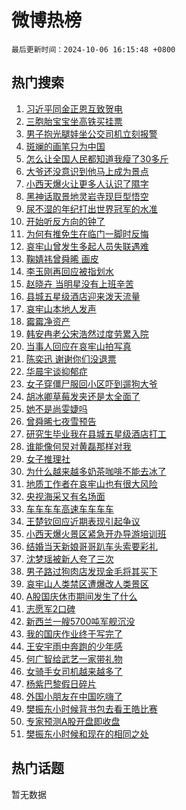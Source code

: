# 微博热榜

`最后更新时间：2024-10-06 16:15:48 +0800`

## 热门搜索

1. [习近平同金正恩互致贺电](https://m.weibo.cn/search?containerid=100103type%3D1%26t%3D10%26q%3D%23%E4%B9%A0%E8%BF%91%E5%B9%B3%E5%90%8C%E9%87%91%E6%AD%A3%E6%81%A9%E4%BA%92%E8%87%B4%E8%B4%BA%E7%94%B5%23&stream_entry_id=51&isnewpage=1&extparam=seat%3D1%26q%3D%2523%25E4%25B9%25A0%25E8%25BF%2591%25E5%25B9%25B3%25E5%2590%258C%25E9%2587%2591%25E6%25AD%25A3%25E6%2581%25A9%25E4%25BA%2592%25E8%2587%25B4%25E8%25B4%25BA%25E7%2594%25B5%2523%26dgr%3D0%26cate%3D10103%26filter_type%3Drealtimehot%26stream_entry_id%3D51%26c_type%3D51%26pos%3D0%26display_time%3D1728202546%26pre_seqid%3D17282025468080117544023)
1. [三胞胎宝宝坐高铁买挂票](https://m.weibo.cn/search?containerid=100103type%3D1%26t%3D10%26q%3D%23%E4%B8%89%E8%83%9E%E8%83%8E%E5%AE%9D%E5%AE%9D%E5%9D%90%E9%AB%98%E9%93%81%E4%B9%B0%E6%8C%82%E7%A5%A8%23&stream_entry_id=31&isnewpage=1&extparam=seat%3D1%26realpos%3D1%26flag%3D2%26pos%3D0%26stream_entry_id%3D31%26lcate%3D5001%26q%3D%2523%25E4%25B8%2589%25E8%2583%259E%25E8%2583%258E%25E5%25AE%259D%25E5%25AE%259D%25E5%259D%2590%25E9%25AB%2598%25E9%2593%2581%25E4%25B9%25B0%25E6%258C%2582%25E7%25A5%25A8%2523%26dgr%3D0%26filter_type%3Drealtimehot%26band_rank%3D1%26c_type%3D31%26cate%3D5001%26display_time%3D1728202546%26pre_seqid%3D17282025468080117544023)
1. [男子抱光腿娃坐公交司机立刻报警](https://m.weibo.cn/search?containerid=100103type%3D1%26t%3D10%26q%3D%23%E7%94%B7%E5%AD%90%E6%8A%B1%E5%85%89%E8%85%BF%E5%A8%83%E5%9D%90%E5%85%AC%E4%BA%A4%E5%8F%B8%E6%9C%BA%E7%AB%8B%E5%88%BB%E6%8A%A5%E8%AD%A6%23&stream_entry_id=31&isnewpage=1&extparam=seat%3D1%26realpos%3D2%26flag%3D32768%26pos%3D1%26stream_entry_id%3D31%26lcate%3D5001%26q%3D%2523%25E7%2594%25B7%25E5%25AD%2590%25E6%258A%25B1%25E5%2585%2589%25E8%2585%25BF%25E5%25A8%2583%25E5%259D%2590%25E5%2585%25AC%25E4%25BA%25A4%25E5%258F%25B8%25E6%259C%25BA%25E7%25AB%258B%25E5%2588%25BB%25E6%258A%25A5%25E8%25AD%25A6%2523%26dgr%3D0%26filter_type%3Drealtimehot%26band_rank%3D2%26c_type%3D31%26cate%3D5001%26display_time%3D1728202546%26pre_seqid%3D17282025468080117544023)
1. [斑斓的画笔只为中国](https://m.weibo.cn/search?containerid=100103type%3D1%26t%3D10%26q%3D%23%E6%96%91%E6%96%93%E7%9A%84%E7%94%BB%E7%AC%94%E5%8F%AA%E4%B8%BA%E4%B8%AD%E5%9B%BD%23&stream_entry_id=31&isnewpage=1&extparam=seat%3D1%26realpos%3D3%26flag%3D0%26pos%3D2%26stream_entry_id%3D31%26lcate%3D5001%26q%3D%2523%25E6%2596%2591%25E6%2596%2593%25E7%259A%2584%25E7%2594%25BB%25E7%25AC%2594%25E5%258F%25AA%25E4%25B8%25BA%25E4%25B8%25AD%25E5%259B%25BD%2523%26dgr%3D0%26filter_type%3Drealtimehot%26band_rank%3D3%26c_type%3D31%26cate%3D5001%26display_time%3D1728202546%26pre_seqid%3D17282025468080117544023)
1. [怎么让全国人民都知道我瘦了30多斤](https://m.weibo.cn/search?containerid=100103type%3D1%26t%3D10%26q%3D%23%E6%80%8E%E4%B9%88%E8%AE%A9%E5%85%A8%E5%9B%BD%E4%BA%BA%E6%B0%91%E9%83%BD%E7%9F%A5%E9%81%93%E6%88%91%E7%98%A6%E4%BA%8630%E5%A4%9A%E6%96%A4%23&stream_entry_id=31&isnewpage=1&extparam=seat%3D1%26realpos%3D4%26flag%3D0%26pos%3D3%26stream_entry_id%3D31%26lcate%3D5001%26q%3D%2523%25E6%2580%258E%25E4%25B9%2588%25E8%25AE%25A9%25E5%2585%25A8%25E5%259B%25BD%25E4%25BA%25BA%25E6%25B0%2591%25E9%2583%25BD%25E7%259F%25A5%25E9%2581%2593%25E6%2588%2591%25E7%2598%25A6%25E4%25BA%258630%25E5%25A4%259A%25E6%2596%25A4%2523%26dgr%3D0%26filter_type%3Drealtimehot%26band_rank%3D4%26c_type%3D31%26cate%3D5001%26display_time%3D1728202546%26pre_seqid%3D17282025468080117544023)
1. [大爷还没意识到他马上成为景点](https://m.weibo.cn/search?containerid=100103type%3D1%26t%3D10%26q%3D%E5%A4%A7%E7%88%B7%E8%BF%98%E6%B2%A1%E6%84%8F%E8%AF%86%E5%88%B0%E4%BB%96%E9%A9%AC%E4%B8%8A%E6%88%90%E4%B8%BA%E6%99%AF%E7%82%B9&stream_entry_id=31&isnewpage=1&extparam=seat%3D1%26realpos%3D5%26flag%3D2%26pos%3D4%26stream_entry_id%3D31%26lcate%3D5001%26q%3D%25E5%25A4%25A7%25E7%2588%25B7%25E8%25BF%2598%25E6%25B2%25A1%25E6%2584%258F%25E8%25AF%2586%25E5%2588%25B0%25E4%25BB%2596%25E9%25A9%25AC%25E4%25B8%258A%25E6%2588%2590%25E4%25B8%25BA%25E6%2599%25AF%25E7%2582%25B9%26dgr%3D0%26filter_type%3Drealtimehot%26band_rank%3D5%26c_type%3D31%26cate%3D5001%26display_time%3D1728202546%26pre_seqid%3D17282025468080117544023)
1. [小西天爆火让更多人认识了隰字](https://m.weibo.cn/search?containerid=100103type%3D1%26t%3D10%26q%3D%23%E5%B0%8F%E8%A5%BF%E5%A4%A9%E7%88%86%E7%81%AB%E8%AE%A9%E6%9B%B4%E5%A4%9A%E4%BA%BA%E8%AE%A4%E8%AF%86%E4%BA%86%E9%9A%B0%E5%AD%97%23&stream_entry_id=31&isnewpage=1&extparam=seat%3D1%26realpos%3D6%26flag%3D0%26pos%3D5%26stream_entry_id%3D31%26lcate%3D5001%26q%3D%2523%25E5%25B0%258F%25E8%25A5%25BF%25E5%25A4%25A9%25E7%2588%2586%25E7%2581%25AB%25E8%25AE%25A9%25E6%259B%25B4%25E5%25A4%259A%25E4%25BA%25BA%25E8%25AE%25A4%25E8%25AF%2586%25E4%25BA%2586%25E9%259A%25B0%25E5%25AD%2597%2523%26dgr%3D0%26filter_type%3Drealtimehot%26band_rank%3D6%26c_type%3D31%26cate%3D5001%26display_time%3D1728202546%26pre_seqid%3D17282025468080117544023)
1. [黑神话取景地灵岩寺现巨型悟空](https://m.weibo.cn/search?containerid=100103type%3D1%26t%3D10%26q%3D%23%E9%BB%91%E7%A5%9E%E8%AF%9D%E5%8F%96%E6%99%AF%E5%9C%B0%E7%81%B5%E5%B2%A9%E5%AF%BA%E7%8E%B0%E5%B7%A8%E5%9E%8B%E6%82%9F%E7%A9%BA%23&stream_entry_id=31&isnewpage=1&extparam=seat%3D1%26realpos%3D7%26flag%3D1%26pos%3D6%26stream_entry_id%3D31%26lcate%3D5001%26q%3D%2523%25E9%25BB%2591%25E7%25A5%259E%25E8%25AF%259D%25E5%258F%2596%25E6%2599%25AF%25E5%259C%25B0%25E7%2581%25B5%25E5%25B2%25A9%25E5%25AF%25BA%25E7%258E%25B0%25E5%25B7%25A8%25E5%259E%258B%25E6%2582%259F%25E7%25A9%25BA%2523%26dgr%3D0%26filter_type%3Drealtimehot%26band_rank%3D7%26c_type%3D31%26cate%3D5001%26display_time%3D1728202546%26pre_seqid%3D17282025468080117544023)
1. [尿不湿的年纪打出世界冠军的水准](https://m.weibo.cn/search?containerid=100103type%3D1%26t%3D10%26q%3D%23%E5%B0%BF%E4%B8%8D%E6%B9%BF%E7%9A%84%E5%B9%B4%E7%BA%AA%E6%89%93%E5%87%BA%E4%B8%96%E7%95%8C%E5%86%A0%E5%86%9B%E7%9A%84%E6%B0%B4%E5%87%86%23&stream_entry_id=31&isnewpage=1&extparam=seat%3D1%26realpos%3D8%26flag%3D0%26pos%3D7%26stream_entry_id%3D31%26lcate%3D5001%26q%3D%2523%25E5%25B0%25BF%25E4%25B8%258D%25E6%25B9%25BF%25E7%259A%2584%25E5%25B9%25B4%25E7%25BA%25AA%25E6%2589%2593%25E5%2587%25BA%25E4%25B8%2596%25E7%2595%258C%25E5%2586%25A0%25E5%2586%259B%25E7%259A%2584%25E6%25B0%25B4%25E5%2587%2586%2523%26dgr%3D0%26filter_type%3Drealtimehot%26band_rank%3D8%26c_type%3D31%26cate%3D5001%26display_time%3D1728202546%26pre_seqid%3D17282025468080117544023)
1. [开始听反方向的钟了](https://m.weibo.cn/search?containerid=100103type%3D1%26t%3D10%26q%3D%23%E5%BC%80%E5%A7%8B%E5%90%AC%E5%8F%8D%E6%96%B9%E5%90%91%E7%9A%84%E9%92%9F%E4%BA%86%23&stream_entry_id=31&isnewpage=1&extparam=seat%3D1%26realpos%3D9%26flag%3D0%26pos%3D8%26stream_entry_id%3D31%26lcate%3D5001%26q%3D%2523%25E5%25BC%2580%25E5%25A7%258B%25E5%2590%25AC%25E5%258F%258D%25E6%2596%25B9%25E5%2590%2591%25E7%259A%2584%25E9%2592%259F%25E4%25BA%2586%2523%26dgr%3D0%26filter_type%3Drealtimehot%26band_rank%3D9%26c_type%3D31%26cate%3D5001%26display_time%3D1728202546%26pre_seqid%3D17282025468080117544023)
1. [为何有推免生在临门一脚时反悔](https://m.weibo.cn/search?containerid=100103type%3D1%26t%3D10%26q%3D%23%E4%B8%BA%E4%BD%95%E6%9C%89%E6%8E%A8%E5%85%8D%E7%94%9F%E5%9C%A8%E4%B8%B4%E9%97%A8%E4%B8%80%E8%84%9A%E6%97%B6%E5%8F%8D%E6%82%94%23&stream_entry_id=31&isnewpage=1&extparam=seat%3D1%26realpos%3D10%26flag%3D1%26pos%3D9%26stream_entry_id%3D31%26lcate%3D5001%26q%3D%2523%25E4%25B8%25BA%25E4%25BD%2595%25E6%259C%2589%25E6%258E%25A8%25E5%2585%258D%25E7%2594%259F%25E5%259C%25A8%25E4%25B8%25B4%25E9%2597%25A8%25E4%25B8%2580%25E8%2584%259A%25E6%2597%25B6%25E5%258F%258D%25E6%2582%2594%2523%26dgr%3D0%26filter_type%3Drealtimehot%26band_rank%3D10%26c_type%3D31%26cate%3D5001%26display_time%3D1728202546%26pre_seqid%3D17282025468080117544023)
1. [哀牢山曾发生多起人员失联遇难](https://m.weibo.cn/search?containerid=100103type%3D1%26t%3D10%26q%3D%23%E5%93%80%E7%89%A2%E5%B1%B1%E6%9B%BE%E5%8F%91%E7%94%9F%E5%A4%9A%E8%B5%B7%E4%BA%BA%E5%91%98%E5%A4%B1%E8%81%94%E9%81%87%E9%9A%BE%23&stream_entry_id=31&isnewpage=1&extparam=seat%3D1%26realpos%3D11%26flag%3D0%26pos%3D10%26stream_entry_id%3D31%26lcate%3D5001%26q%3D%2523%25E5%2593%2580%25E7%2589%25A2%25E5%25B1%25B1%25E6%259B%25BE%25E5%258F%2591%25E7%2594%259F%25E5%25A4%259A%25E8%25B5%25B7%25E4%25BA%25BA%25E5%2591%2598%25E5%25A4%25B1%25E8%2581%2594%25E9%2581%2587%25E9%259A%25BE%2523%26dgr%3D0%26filter_type%3Drealtimehot%26band_rank%3D11%26c_type%3D31%26cate%3D5001%26display_time%3D1728202546%26pre_seqid%3D17282025468080117544023)
1. [鞠婧祎曾舜晞 画皮](https://m.weibo.cn/search?containerid=100103type%3D1%26t%3D10%26q%3D%E9%9E%A0%E5%A9%A7%E7%A5%8E%E6%9B%BE%E8%88%9C%E6%99%9E+%E7%94%BB%E7%9A%AE&stream_entry_id=31&isnewpage=1&extparam=seat%3D1%26realpos%3D12%26flag%3D1%26pos%3D11%26stream_entry_id%3D31%26lcate%3D5001%26q%3D%25E9%259E%25A0%25E5%25A9%25A7%25E7%25A5%258E%25E6%259B%25BE%25E8%2588%259C%25E6%2599%259E%2520%25E7%2594%25BB%25E7%259A%25AE%26dgr%3D0%26filter_type%3Drealtimehot%26band_rank%3D12%26c_type%3D31%26cate%3D5001%26display_time%3D1728202546%26pre_seqid%3D17282025468080117544023)
1. [李玉刚再回应被指划水](https://m.weibo.cn/search?containerid=100103type%3D1%26t%3D10%26q%3D%23%E6%9D%8E%E7%8E%89%E5%88%9A%E5%86%8D%E5%9B%9E%E5%BA%94%E8%A2%AB%E6%8C%87%E5%88%92%E6%B0%B4%23&stream_entry_id=31&isnewpage=1&extparam=seat%3D1%26realpos%3D13%26flag%3D1%26pos%3D12%26stream_entry_id%3D31%26lcate%3D5001%26q%3D%2523%25E6%259D%258E%25E7%258E%2589%25E5%2588%259A%25E5%2586%258D%25E5%259B%259E%25E5%25BA%2594%25E8%25A2%25AB%25E6%258C%2587%25E5%2588%2592%25E6%25B0%25B4%2523%26dgr%3D0%26filter_type%3Drealtimehot%26band_rank%3D13%26c_type%3D31%26cate%3D5001%26display_time%3D1728202546%26pre_seqid%3D17282025468080117544023)
1. [赵晓卉 当明星没有上班辛苦](https://m.weibo.cn/search?containerid=100103type%3D1%26t%3D10%26q%3D%E8%B5%B5%E6%99%93%E5%8D%89+%E5%BD%93%E6%98%8E%E6%98%9F%E6%B2%A1%E6%9C%89%E4%B8%8A%E7%8F%AD%E8%BE%9B%E8%8B%A6&stream_entry_id=31&isnewpage=1&extparam=seat%3D1%26realpos%3D14%26flag%3D2%26pos%3D13%26stream_entry_id%3D31%26lcate%3D5001%26q%3D%25E8%25B5%25B5%25E6%2599%2593%25E5%258D%2589%2520%25E5%25BD%2593%25E6%2598%258E%25E6%2598%259F%25E6%25B2%25A1%25E6%259C%2589%25E4%25B8%258A%25E7%258F%25AD%25E8%25BE%259B%25E8%258B%25A6%26dgr%3D0%26filter_type%3Drealtimehot%26band_rank%3D14%26c_type%3D31%26cate%3D5001%26display_time%3D1728202546%26pre_seqid%3D17282025468080117544023)
1. [县城五星级酒店迎来泼天流量](https://m.weibo.cn/search?containerid=100103type%3D1%26t%3D10%26q%3D%23%E5%8E%BF%E5%9F%8E%E4%BA%94%E6%98%9F%E7%BA%A7%E9%85%92%E5%BA%97%E8%BF%8E%E6%9D%A5%E6%B3%BC%E5%A4%A9%E6%B5%81%E9%87%8F%23&stream_entry_id=31&isnewpage=1&extparam=seat%3D1%26realpos%3D15%26flag%3D1%26pos%3D14%26stream_entry_id%3D31%26lcate%3D5001%26q%3D%2523%25E5%258E%25BF%25E5%259F%258E%25E4%25BA%2594%25E6%2598%259F%25E7%25BA%25A7%25E9%2585%2592%25E5%25BA%2597%25E8%25BF%258E%25E6%259D%25A5%25E6%25B3%25BC%25E5%25A4%25A9%25E6%25B5%2581%25E9%2587%258F%2523%26dgr%3D0%26filter_type%3Drealtimehot%26band_rank%3D15%26c_type%3D31%26cate%3D5001%26display_time%3D1728202546%26pre_seqid%3D17282025468080117544023)
1. [哀牢山本地人发声](https://m.weibo.cn/search?containerid=100103type%3D1%26t%3D10%26q%3D%23%E5%93%80%E7%89%A2%E5%B1%B1%E6%9C%AC%E5%9C%B0%E4%BA%BA%E5%8F%91%E5%A3%B0%23&stream_entry_id=31&isnewpage=1&extparam=seat%3D1%26realpos%3D16%26flag%3D2%26pos%3D15%26stream_entry_id%3D31%26lcate%3D5001%26q%3D%2523%25E5%2593%2580%25E7%2589%25A2%25E5%25B1%25B1%25E6%259C%25AC%25E5%259C%25B0%25E4%25BA%25BA%25E5%258F%2591%25E5%25A3%25B0%2523%26dgr%3D0%26filter_type%3Drealtimehot%26band_rank%3D16%26c_type%3D31%26cate%3D5001%26display_time%3D1728202546%26pre_seqid%3D17282025468080117544023)
1. [霉霉净资产](https://m.weibo.cn/search?containerid=100103type%3D1%26t%3D10%26q%3D%23%E9%9C%89%E9%9C%89%E5%87%80%E8%B5%84%E4%BA%A7%23&stream_entry_id=31&isnewpage=1&extparam=seat%3D1%26realpos%3D17%26flag%3D2%26pos%3D16%26stream_entry_id%3D31%26lcate%3D5001%26q%3D%2523%25E9%259C%2589%25E9%259C%2589%25E5%2587%2580%25E8%25B5%2584%25E4%25BA%25A7%2523%26dgr%3D0%26filter_type%3Drealtimehot%26band_rank%3D17%26c_type%3D31%26cate%3D5001%26display_time%3D1728202546%26pre_seqid%3D17282025468080117544023)
1. [韩安冉老公宋浩然过度劳累入院](https://m.weibo.cn/search?containerid=100103type%3D1%26t%3D10%26q%3D%23%E9%9F%A9%E5%AE%89%E5%86%89%E8%80%81%E5%85%AC%E5%AE%8B%E6%B5%A9%E7%84%B6%E8%BF%87%E5%BA%A6%E5%8A%B3%E7%B4%AF%E5%85%A5%E9%99%A2%23&stream_entry_id=31&isnewpage=1&extparam=seat%3D1%26realpos%3D18%26flag%3D2%26pos%3D17%26stream_entry_id%3D31%26lcate%3D5001%26q%3D%2523%25E9%259F%25A9%25E5%25AE%2589%25E5%2586%2589%25E8%2580%2581%25E5%2585%25AC%25E5%25AE%258B%25E6%25B5%25A9%25E7%2584%25B6%25E8%25BF%2587%25E5%25BA%25A6%25E5%258A%25B3%25E7%25B4%25AF%25E5%2585%25A5%25E9%2599%25A2%2523%26dgr%3D0%26filter_type%3Drealtimehot%26band_rank%3D18%26c_type%3D31%26cate%3D5001%26display_time%3D1728202546%26pre_seqid%3D17282025468080117544023)
1. [当事人回应在哀牢山拍写真](https://m.weibo.cn/search?containerid=100103type%3D1%26t%3D10%26q%3D%23%E5%BD%93%E4%BA%8B%E4%BA%BA%E5%9B%9E%E5%BA%94%E5%9C%A8%E5%93%80%E7%89%A2%E5%B1%B1%E6%8B%8D%E5%86%99%E7%9C%9F%23&stream_entry_id=31&isnewpage=1&extparam=seat%3D1%26realpos%3D19%26flag%3D0%26pos%3D18%26stream_entry_id%3D31%26lcate%3D5001%26q%3D%2523%25E5%25BD%2593%25E4%25BA%258B%25E4%25BA%25BA%25E5%259B%259E%25E5%25BA%2594%25E5%259C%25A8%25E5%2593%2580%25E7%2589%25A2%25E5%25B1%25B1%25E6%258B%258D%25E5%2586%2599%25E7%259C%259F%2523%26dgr%3D0%26filter_type%3Drealtimehot%26band_rank%3D19%26c_type%3D31%26cate%3D5001%26display_time%3D1728202546%26pre_seqid%3D17282025468080117544023)
1. [陈奕迅 谢谢你们没退票](https://m.weibo.cn/search?containerid=100103type%3D1%26t%3D10%26q%3D%E9%99%88%E5%A5%95%E8%BF%85+%E8%B0%A2%E8%B0%A2%E4%BD%A0%E4%BB%AC%E6%B2%A1%E9%80%80%E7%A5%A8&stream_entry_id=31&isnewpage=1&extparam=seat%3D1%26realpos%3D20%26flag%3D2%26pos%3D19%26stream_entry_id%3D31%26lcate%3D5001%26q%3D%25E9%2599%2588%25E5%25A5%2595%25E8%25BF%2585%2520%25E8%25B0%25A2%25E8%25B0%25A2%25E4%25BD%25A0%25E4%25BB%25AC%25E6%25B2%25A1%25E9%2580%2580%25E7%25A5%25A8%26dgr%3D0%26filter_type%3Drealtimehot%26band_rank%3D20%26c_type%3D31%26cate%3D5001%26display_time%3D1728202546%26pre_seqid%3D17282025468080117544023)
1. [华晨宇谈抑郁症](https://m.weibo.cn/search?containerid=100103type%3D1%26t%3D10%26q%3D%E5%8D%8E%E6%99%A8%E5%AE%87%E8%B0%88%E6%8A%91%E9%83%81%E7%97%87&stream_entry_id=31&isnewpage=1&extparam=seat%3D1%26realpos%3D21%26flag%3D1%26pos%3D20%26stream_entry_id%3D31%26lcate%3D5001%26q%3D%25E5%258D%258E%25E6%2599%25A8%25E5%25AE%2587%25E8%25B0%2588%25E6%258A%2591%25E9%2583%2581%25E7%2597%2587%26dgr%3D0%26filter_type%3Drealtimehot%26band_rank%3D21%26c_type%3D31%26cate%3D5001%26display_time%3D1728202546%26pre_seqid%3D17282025468080117544023)
1. [女子穿僵尸服回小区吓到遛狗大爷](https://m.weibo.cn/search?containerid=100103type%3D1%26t%3D10%26q%3D%23%E5%A5%B3%E5%AD%90%E7%A9%BF%E5%83%B5%E5%B0%B8%E6%9C%8D%E5%9B%9E%E5%B0%8F%E5%8C%BA%E5%90%93%E5%88%B0%E9%81%9B%E7%8B%97%E5%A4%A7%E7%88%B7%23&stream_entry_id=31&isnewpage=1&extparam=seat%3D1%26realpos%3D22%26flag%3D1%26pos%3D21%26stream_entry_id%3D31%26lcate%3D5001%26q%3D%2523%25E5%25A5%25B3%25E5%25AD%2590%25E7%25A9%25BF%25E5%2583%25B5%25E5%25B0%25B8%25E6%259C%258D%25E5%259B%259E%25E5%25B0%258F%25E5%258C%25BA%25E5%2590%2593%25E5%2588%25B0%25E9%2581%259B%25E7%258B%2597%25E5%25A4%25A7%25E7%2588%25B7%2523%26dgr%3D0%26filter_type%3Drealtimehot%26band_rank%3D22%26c_type%3D31%26cate%3D5001%26display_time%3D1728202546%26pre_seqid%3D17282025468080117544023)
1. [胡冰卿草莓发夹还是太全面了](https://m.weibo.cn/search?containerid=100103type%3D1%26t%3D10%26q%3D%E8%83%A1%E5%86%B0%E5%8D%BF%E8%8D%89%E8%8E%93%E5%8F%91%E5%A4%B9%E8%BF%98%E6%98%AF%E5%A4%AA%E5%85%A8%E9%9D%A2%E4%BA%86&stream_entry_id=31&isnewpage=1&extparam=seat%3D1%26realpos%3D23%26flag%3D2%26pos%3D22%26stream_entry_id%3D31%26lcate%3D5001%26q%3D%25E8%2583%25A1%25E5%2586%25B0%25E5%258D%25BF%25E8%258D%2589%25E8%258E%2593%25E5%258F%2591%25E5%25A4%25B9%25E8%25BF%2598%25E6%2598%25AF%25E5%25A4%25AA%25E5%2585%25A8%25E9%259D%25A2%25E4%25BA%2586%26dgr%3D0%26filter_type%3Drealtimehot%26band_rank%3D23%26c_type%3D31%26cate%3D5001%26display_time%3D1728202546%26pre_seqid%3D17282025468080117544023)
1. [她不是尚雯婕吗](https://m.weibo.cn/search?containerid=100103type%3D1%26t%3D10%26q%3D%E5%A5%B9%E4%B8%8D%E6%98%AF%E5%B0%9A%E9%9B%AF%E5%A9%95%E5%90%97&stream_entry_id=31&isnewpage=1&extparam=seat%3D1%26realpos%3D24%26flag%3D1%26pos%3D23%26stream_entry_id%3D31%26lcate%3D5001%26q%3D%25E5%25A5%25B9%25E4%25B8%258D%25E6%2598%25AF%25E5%25B0%259A%25E9%259B%25AF%25E5%25A9%2595%25E5%2590%2597%26dgr%3D0%26filter_type%3Drealtimehot%26band_rank%3D24%26c_type%3D31%26cate%3D5001%26display_time%3D1728202546%26pre_seqid%3D17282025468080117544023)
1. [曾舜晞七夜雪预告](https://m.weibo.cn/search?containerid=100103type%3D1%26t%3D10%26q%3D%E6%9B%BE%E8%88%9C%E6%99%9E%E4%B8%83%E5%A4%9C%E9%9B%AA%E9%A2%84%E5%91%8A&stream_entry_id=31&isnewpage=1&extparam=seat%3D1%26realpos%3D25%26flag%3D1%26pos%3D24%26stream_entry_id%3D31%26lcate%3D5001%26q%3D%25E6%259B%25BE%25E8%2588%259C%25E6%2599%259E%25E4%25B8%2583%25E5%25A4%259C%25E9%259B%25AA%25E9%25A2%2584%25E5%2591%258A%26dgr%3D0%26filter_type%3Drealtimehot%26band_rank%3D25%26c_type%3D31%26cate%3D5001%26display_time%3D1728202546%26pre_seqid%3D17282025468080117544023)
1. [研究生毕业我在县城五星级酒店打工](https://m.weibo.cn/search?containerid=100103type%3D1%26t%3D10%26q%3D%23%E7%A0%94%E7%A9%B6%E7%94%9F%E6%AF%95%E4%B8%9A%E6%88%91%E5%9C%A8%E5%8E%BF%E5%9F%8E%E4%BA%94%E6%98%9F%E7%BA%A7%E9%85%92%E5%BA%97%E6%89%93%E5%B7%A5%23&stream_entry_id=31&isnewpage=1&extparam=seat%3D1%26realpos%3D26%26flag%3D1%26pos%3D25%26stream_entry_id%3D31%26lcate%3D5001%26q%3D%2523%25E7%25A0%2594%25E7%25A9%25B6%25E7%2594%259F%25E6%25AF%2595%25E4%25B8%259A%25E6%2588%2591%25E5%259C%25A8%25E5%258E%25BF%25E5%259F%258E%25E4%25BA%2594%25E6%2598%259F%25E7%25BA%25A7%25E9%2585%2592%25E5%25BA%2597%25E6%2589%2593%25E5%25B7%25A5%2523%26dgr%3D0%26filter_type%3Drealtimehot%26band_rank%3D26%26c_type%3D31%26cate%3D5001%26display_time%3D1728202546%26pre_seqid%3D17282025468080117544023)
1. [谁能像何炅对黄磊那样对我](https://m.weibo.cn/search?containerid=100103type%3D1%26t%3D10%26q%3D%23%E8%B0%81%E8%83%BD%E5%83%8F%E4%BD%95%E7%82%85%E5%AF%B9%E9%BB%84%E7%A3%8A%E9%82%A3%E6%A0%B7%E5%AF%B9%E6%88%91%23&stream_entry_id=31&isnewpage=1&extparam=seat%3D1%26realpos%3D27%26flag%3D0%26pos%3D26%26stream_entry_id%3D31%26lcate%3D5001%26q%3D%2523%25E8%25B0%2581%25E8%2583%25BD%25E5%2583%258F%25E4%25BD%2595%25E7%2582%2585%25E5%25AF%25B9%25E9%25BB%2584%25E7%25A3%258A%25E9%2582%25A3%25E6%25A0%25B7%25E5%25AF%25B9%25E6%2588%2591%2523%26dgr%3D0%26filter_type%3Drealtimehot%26band_rank%3D27%26c_type%3D31%26cate%3D5001%26display_time%3D1728202546%26pre_seqid%3D17282025468080117544023)
1. [女子推理社](https://m.weibo.cn/search?containerid=100103type%3D1%26t%3D10%26q%3D%E5%A5%B3%E5%AD%90%E6%8E%A8%E7%90%86%E7%A4%BE&stream_entry_id=31&isnewpage=1&extparam=seat%3D1%26realpos%3D28%26flag%3D0%26pos%3D27%26stream_entry_id%3D31%26lcate%3D5001%26q%3D%25E5%25A5%25B3%25E5%25AD%2590%25E6%258E%25A8%25E7%2590%2586%25E7%25A4%25BE%26dgr%3D0%26filter_type%3Drealtimehot%26band_rank%3D28%26c_type%3D31%26cate%3D5001%26display_time%3D1728202546%26pre_seqid%3D17282025468080117544023)
1. [为什么越来越多奶茶咖啡不能去冰了](https://m.weibo.cn/search?containerid=100103type%3D1%26t%3D10%26q%3D%23%E4%B8%BA%E4%BB%80%E4%B9%88%E8%B6%8A%E6%9D%A5%E8%B6%8A%E5%A4%9A%E5%A5%B6%E8%8C%B6%E5%92%96%E5%95%A1%E4%B8%8D%E8%83%BD%E5%8E%BB%E5%86%B0%E4%BA%86%23&stream_entry_id=31&isnewpage=1&extparam=seat%3D1%26realpos%3D29%26flag%3D1%26pos%3D28%26stream_entry_id%3D31%26lcate%3D5001%26q%3D%2523%25E4%25B8%25BA%25E4%25BB%2580%25E4%25B9%2588%25E8%25B6%258A%25E6%259D%25A5%25E8%25B6%258A%25E5%25A4%259A%25E5%25A5%25B6%25E8%258C%25B6%25E5%2592%2596%25E5%2595%25A1%25E4%25B8%258D%25E8%2583%25BD%25E5%258E%25BB%25E5%2586%25B0%25E4%25BA%2586%2523%26dgr%3D0%26filter_type%3Drealtimehot%26band_rank%3D29%26c_type%3D31%26cate%3D5001%26display_time%3D1728202546%26pre_seqid%3D17282025468080117544023)
1. [地质工作者在哀牢山也有很大风险](https://m.weibo.cn/search?containerid=100103type%3D1%26t%3D10%26q%3D%23%E5%9C%B0%E8%B4%A8%E5%B7%A5%E4%BD%9C%E8%80%85%E5%9C%A8%E5%93%80%E7%89%A2%E5%B1%B1%E4%B9%9F%E6%9C%89%E5%BE%88%E5%A4%A7%E9%A3%8E%E9%99%A9%23&stream_entry_id=31&isnewpage=1&extparam=seat%3D1%26realpos%3D30%26flag%3D1%26pos%3D29%26stream_entry_id%3D31%26lcate%3D5001%26q%3D%2523%25E5%259C%25B0%25E8%25B4%25A8%25E5%25B7%25A5%25E4%25BD%259C%25E8%2580%2585%25E5%259C%25A8%25E5%2593%2580%25E7%2589%25A2%25E5%25B1%25B1%25E4%25B9%259F%25E6%259C%2589%25E5%25BE%2588%25E5%25A4%25A7%25E9%25A3%258E%25E9%2599%25A9%2523%26dgr%3D0%26filter_type%3Drealtimehot%26band_rank%3D30%26c_type%3D31%26cate%3D5001%26display_time%3D1728202546%26pre_seqid%3D17282025468080117544023)
1. [央视海采又有名场面](https://m.weibo.cn/search?containerid=100103type%3D1%26t%3D10%26q%3D%23%E5%A4%AE%E8%A7%86%E6%B5%B7%E9%87%87%E5%8F%88%E6%9C%89%E5%90%8D%E5%9C%BA%E9%9D%A2%23&stream_entry_id=31&isnewpage=1&extparam=seat%3D1%26realpos%3D31%26flag%3D0%26pos%3D30%26stream_entry_id%3D31%26lcate%3D5001%26q%3D%2523%25E5%25A4%25AE%25E8%25A7%2586%25E6%25B5%25B7%25E9%2587%2587%25E5%258F%2588%25E6%259C%2589%25E5%2590%258D%25E5%259C%25BA%25E9%259D%25A2%2523%26dgr%3D0%26filter_type%3Drealtimehot%26band_rank%3D31%26c_type%3D31%26cate%3D5001%26display_time%3D1728202546%26pre_seqid%3D17282025468080117544023)
1. [车车车车高速车车车车](https://m.weibo.cn/search?containerid=100103type%3D1%26t%3D10%26q%3D%23%E8%BD%A6%E8%BD%A6%E8%BD%A6%E8%BD%A6%E9%AB%98%E9%80%9F%E8%BD%A6%E8%BD%A6%E8%BD%A6%E8%BD%A6%23&stream_entry_id=31&isnewpage=1&extparam=seat%3D1%26realpos%3D32%26flag%3D0%26pos%3D31%26stream_entry_id%3D31%26lcate%3D5001%26q%3D%2523%25E8%25BD%25A6%25E8%25BD%25A6%25E8%25BD%25A6%25E8%25BD%25A6%25E9%25AB%2598%25E9%2580%259F%25E8%25BD%25A6%25E8%25BD%25A6%25E8%25BD%25A6%25E8%25BD%25A6%2523%26dgr%3D0%26filter_type%3Drealtimehot%26band_rank%3D32%26c_type%3D31%26cate%3D5001%26display_time%3D1728202546%26pre_seqid%3D17282025468080117544023)
1. [王楚钦回应近期表现引起争议](https://m.weibo.cn/search?containerid=100103type%3D1%26t%3D10%26q%3D%23%E7%8E%8B%E6%A5%9A%E9%92%A6%E5%9B%9E%E5%BA%94%E8%BF%91%E6%9C%9F%E8%A1%A8%E7%8E%B0%E5%BC%95%E8%B5%B7%E4%BA%89%E8%AE%AE%23&stream_entry_id=31&isnewpage=1&extparam=seat%3D1%26realpos%3D33%26flag%3D1%26pos%3D32%26stream_entry_id%3D31%26lcate%3D5001%26q%3D%2523%25E7%258E%258B%25E6%25A5%259A%25E9%2592%25A6%25E5%259B%259E%25E5%25BA%2594%25E8%25BF%2591%25E6%259C%259F%25E8%25A1%25A8%25E7%258E%25B0%25E5%25BC%2595%25E8%25B5%25B7%25E4%25BA%2589%25E8%25AE%25AE%2523%26dgr%3D0%26filter_type%3Drealtimehot%26band_rank%3D33%26c_type%3D31%26cate%3D5001%26display_time%3D1728202546%26pre_seqid%3D17282025468080117544023)
1. [小西天爆火景区紧急开办导游培训班](https://m.weibo.cn/search?containerid=100103type%3D1%26t%3D10%26q%3D%23%E5%B0%8F%E8%A5%BF%E5%A4%A9%E7%88%86%E7%81%AB%E6%99%AF%E5%8C%BA%E7%B4%A7%E6%80%A5%E5%BC%80%E5%8A%9E%E5%AF%BC%E6%B8%B8%E5%9F%B9%E8%AE%AD%E7%8F%AD%23&stream_entry_id=31&isnewpage=1&extparam=seat%3D1%26realpos%3D34%26flag%3D0%26pos%3D33%26stream_entry_id%3D31%26lcate%3D5001%26q%3D%2523%25E5%25B0%258F%25E8%25A5%25BF%25E5%25A4%25A9%25E7%2588%2586%25E7%2581%25AB%25E6%2599%25AF%25E5%258C%25BA%25E7%25B4%25A7%25E6%2580%25A5%25E5%25BC%2580%25E5%258A%259E%25E5%25AF%25BC%25E6%25B8%25B8%25E5%259F%25B9%25E8%25AE%25AD%25E7%258F%25AD%2523%26dgr%3D0%26filter_type%3Drealtimehot%26band_rank%3D34%26c_type%3D31%26cate%3D5001%26display_time%3D1728202546%26pre_seqid%3D17282025468080117544023)
1. [结婚当天新娘哥哥趴车头索要彩礼](https://m.weibo.cn/search?containerid=100103type%3D1%26t%3D10%26q%3D%23%E7%BB%93%E5%A9%9A%E5%BD%93%E5%A4%A9%E6%96%B0%E5%A8%98%E5%93%A5%E5%93%A5%E8%B6%B4%E8%BD%A6%E5%A4%B4%E7%B4%A2%E8%A6%81%E5%BD%A9%E7%A4%BC%23&stream_entry_id=31&isnewpage=1&extparam=seat%3D1%26realpos%3D35%26flag%3D0%26pos%3D34%26stream_entry_id%3D31%26lcate%3D5001%26q%3D%2523%25E7%25BB%2593%25E5%25A9%259A%25E5%25BD%2593%25E5%25A4%25A9%25E6%2596%25B0%25E5%25A8%2598%25E5%2593%25A5%25E5%2593%25A5%25E8%25B6%25B4%25E8%25BD%25A6%25E5%25A4%25B4%25E7%25B4%25A2%25E8%25A6%2581%25E5%25BD%25A9%25E7%25A4%25BC%2523%26dgr%3D0%26filter_type%3Drealtimehot%26band_rank%3D35%26c_type%3D31%26cate%3D5001%26display_time%3D1728202546%26pre_seqid%3D17282025468080117544023)
1. [沈梦瑶被新人夸了三次](https://m.weibo.cn/search?containerid=100103type%3D1%26t%3D10%26q%3D%23%E6%B2%88%E6%A2%A6%E7%91%B6%E8%A2%AB%E6%96%B0%E4%BA%BA%E5%A4%B8%E4%BA%86%E4%B8%89%E6%AC%A1%23&stream_entry_id=31&isnewpage=1&extparam=seat%3D1%26realpos%3D36%26flag%3D0%26pos%3D35%26stream_entry_id%3D31%26lcate%3D5001%26q%3D%2523%25E6%25B2%2588%25E6%25A2%25A6%25E7%2591%25B6%25E8%25A2%25AB%25E6%2596%25B0%25E4%25BA%25BA%25E5%25A4%25B8%25E4%25BA%2586%25E4%25B8%2589%25E6%25AC%25A1%2523%26dgr%3D0%26filter_type%3Drealtimehot%26band_rank%3D36%26c_type%3D31%26cate%3D5001%26display_time%3D1728202546%26pre_seqid%3D17282025468080117544023)
1. [男子路过狗肉店发现金毛将其买下](https://m.weibo.cn/search?containerid=100103type%3D1%26t%3D10%26q%3D%23%E7%94%B7%E5%AD%90%E8%B7%AF%E8%BF%87%E7%8B%97%E8%82%89%E5%BA%97%E5%8F%91%E7%8E%B0%E9%87%91%E6%AF%9B%E5%B0%86%E5%85%B6%E4%B9%B0%E4%B8%8B%23&stream_entry_id=31&isnewpage=1&extparam=seat%3D1%26realpos%3D37%26flag%3D0%26pos%3D36%26stream_entry_id%3D31%26lcate%3D5001%26q%3D%2523%25E7%2594%25B7%25E5%25AD%2590%25E8%25B7%25AF%25E8%25BF%2587%25E7%258B%2597%25E8%2582%2589%25E5%25BA%2597%25E5%258F%2591%25E7%258E%25B0%25E9%2587%2591%25E6%25AF%259B%25E5%25B0%2586%25E5%2585%25B6%25E4%25B9%25B0%25E4%25B8%258B%2523%26dgr%3D0%26filter_type%3Drealtimehot%26band_rank%3D37%26c_type%3D31%26cate%3D5001%26display_time%3D1728202546%26pre_seqid%3D17282025468080117544023)
1. [哀牢山人类禁区遭爆改人类景区](https://m.weibo.cn/search?containerid=100103type%3D1%26t%3D10%26q%3D%23%E5%93%80%E7%89%A2%E5%B1%B1%E4%BA%BA%E7%B1%BB%E7%A6%81%E5%8C%BA%E9%81%AD%E7%88%86%E6%94%B9%E4%BA%BA%E7%B1%BB%E6%99%AF%E5%8C%BA%23&stream_entry_id=31&isnewpage=1&extparam=seat%3D1%26realpos%3D38%26flag%3D0%26pos%3D37%26stream_entry_id%3D31%26lcate%3D5001%26q%3D%2523%25E5%2593%2580%25E7%2589%25A2%25E5%25B1%25B1%25E4%25BA%25BA%25E7%25B1%25BB%25E7%25A6%2581%25E5%258C%25BA%25E9%2581%25AD%25E7%2588%2586%25E6%2594%25B9%25E4%25BA%25BA%25E7%25B1%25BB%25E6%2599%25AF%25E5%258C%25BA%2523%26dgr%3D0%26filter_type%3Drealtimehot%26band_rank%3D38%26c_type%3D31%26cate%3D5001%26display_time%3D1728202546%26pre_seqid%3D17282025468080117544023)
1. [A股国庆休市期间发生了什么](https://m.weibo.cn/search?containerid=100103type%3D1%26t%3D10%26q%3D%23A%E8%82%A1%E5%9B%BD%E5%BA%86%E4%BC%91%E5%B8%82%E6%9C%9F%E9%97%B4%E5%8F%91%E7%94%9F%E4%BA%86%E4%BB%80%E4%B9%88%23&stream_entry_id=31&isnewpage=1&extparam=seat%3D1%26realpos%3D39%26flag%3D0%26pos%3D38%26stream_entry_id%3D31%26lcate%3D5001%26q%3D%2523A%25E8%2582%25A1%25E5%259B%25BD%25E5%25BA%2586%25E4%25BC%2591%25E5%25B8%2582%25E6%259C%259F%25E9%2597%25B4%25E5%258F%2591%25E7%2594%259F%25E4%25BA%2586%25E4%25BB%2580%25E4%25B9%2588%2523%26dgr%3D0%26filter_type%3Drealtimehot%26band_rank%3D39%26c_type%3D31%26cate%3D5001%26display_time%3D1728202546%26pre_seqid%3D17282025468080117544023)
1. [志愿军2口碑](https://m.weibo.cn/search?containerid=100103type%3D1%26t%3D10%26q%3D%E5%BF%97%E6%84%BF%E5%86%9B2%E5%8F%A3%E7%A2%91&stream_entry_id=31&isnewpage=1&extparam=seat%3D1%26realpos%3D40%26flag%3D0%26pos%3D39%26stream_entry_id%3D31%26lcate%3D5001%26q%3D%25E5%25BF%2597%25E6%2584%25BF%25E5%2586%259B2%25E5%258F%25A3%25E7%25A2%2591%26dgr%3D0%26filter_type%3Drealtimehot%26band_rank%3D40%26c_type%3D31%26cate%3D5001%26display_time%3D1728202546%26pre_seqid%3D17282025468080117544023)
1. [新西兰一艘5700吨军舰沉没](https://m.weibo.cn/search?containerid=100103type%3D1%26t%3D10%26q%3D%23%E6%96%B0%E8%A5%BF%E5%85%B0%E4%B8%80%E8%89%985700%E5%90%A8%E5%86%9B%E8%88%B0%E6%B2%89%E6%B2%A1%23&stream_entry_id=31&isnewpage=1&extparam=seat%3D1%26realpos%3D41%26flag%3D0%26pos%3D40%26stream_entry_id%3D31%26lcate%3D5001%26q%3D%2523%25E6%2596%25B0%25E8%25A5%25BF%25E5%2585%25B0%25E4%25B8%2580%25E8%2589%25985700%25E5%2590%25A8%25E5%2586%259B%25E8%2588%25B0%25E6%25B2%2589%25E6%25B2%25A1%2523%26dgr%3D0%26filter_type%3Drealtimehot%26band_rank%3D41%26c_type%3D31%26cate%3D5001%26display_time%3D1728202546%26pre_seqid%3D17282025468080117544023)
1. [我的国庆作业终于写完了](https://m.weibo.cn/search?containerid=100103type%3D1%26t%3D10%26q%3D%23%E6%88%91%E7%9A%84%E5%9B%BD%E5%BA%86%E4%BD%9C%E4%B8%9A%E7%BB%88%E4%BA%8E%E5%86%99%E5%AE%8C%E4%BA%86%23&stream_entry_id=31&isnewpage=1&extparam=seat%3D1%26realpos%3D42%26flag%3D1%26pos%3D41%26stream_entry_id%3D31%26lcate%3D5001%26q%3D%2523%25E6%2588%2591%25E7%259A%2584%25E5%259B%25BD%25E5%25BA%2586%25E4%25BD%259C%25E4%25B8%259A%25E7%25BB%2588%25E4%25BA%258E%25E5%2586%2599%25E5%25AE%258C%25E4%25BA%2586%2523%26dgr%3D0%26filter_type%3Drealtimehot%26band_rank%3D42%26c_type%3D31%26cate%3D5001%26display_time%3D1728202546%26pre_seqid%3D17282025468080117544023)
1. [王安宇雨中奔跑的少年感](https://m.weibo.cn/search?containerid=100103type%3D1%26t%3D10%26q%3D%E7%8E%8B%E5%AE%89%E5%AE%87%E9%9B%A8%E4%B8%AD%E5%A5%94%E8%B7%91%E7%9A%84%E5%B0%91%E5%B9%B4%E6%84%9F&stream_entry_id=31&isnewpage=1&extparam=seat%3D1%26realpos%3D43%26flag%3D1%26pos%3D42%26stream_entry_id%3D31%26lcate%3D5001%26q%3D%25E7%258E%258B%25E5%25AE%2589%25E5%25AE%2587%25E9%259B%25A8%25E4%25B8%25AD%25E5%25A5%2594%25E8%25B7%2591%25E7%259A%2584%25E5%25B0%2591%25E5%25B9%25B4%25E6%2584%259F%26dgr%3D0%26filter_type%3Drealtimehot%26band_rank%3D43%26c_type%3D31%26cate%3D5001%26display_time%3D1728202546%26pre_seqid%3D17282025468080117544023)
1. [何广智给武艺一家带礼物](https://m.weibo.cn/search?containerid=100103type%3D1%26t%3D10%26q%3D%E4%BD%95%E5%B9%BF%E6%99%BA%E7%BB%99%E6%AD%A6%E8%89%BA%E4%B8%80%E5%AE%B6%E5%B8%A6%E7%A4%BC%E7%89%A9&stream_entry_id=31&isnewpage=1&extparam=seat%3D1%26realpos%3D44%26flag%3D1%26pos%3D43%26stream_entry_id%3D31%26lcate%3D5001%26q%3D%25E4%25BD%2595%25E5%25B9%25BF%25E6%2599%25BA%25E7%25BB%2599%25E6%25AD%25A6%25E8%2589%25BA%25E4%25B8%2580%25E5%25AE%25B6%25E5%25B8%25A6%25E7%25A4%25BC%25E7%2589%25A9%26dgr%3D0%26filter_type%3Drealtimehot%26band_rank%3D44%26c_type%3D31%26cate%3D5001%26display_time%3D1728202546%26pre_seqid%3D17282025468080117544023)
1. [女骑手女司机越来越多了](https://m.weibo.cn/search?containerid=100103type%3D1%26t%3D10%26q%3D%23%E5%A5%B3%E9%AA%91%E6%89%8B%E5%A5%B3%E5%8F%B8%E6%9C%BA%E8%B6%8A%E6%9D%A5%E8%B6%8A%E5%A4%9A%E4%BA%86%23&stream_entry_id=31&isnewpage=1&extparam=seat%3D1%26realpos%3D45%26flag%3D1%26pos%3D44%26stream_entry_id%3D31%26lcate%3D5001%26q%3D%2523%25E5%25A5%25B3%25E9%25AA%2591%25E6%2589%258B%25E5%25A5%25B3%25E5%258F%25B8%25E6%259C%25BA%25E8%25B6%258A%25E6%259D%25A5%25E8%25B6%258A%25E5%25A4%259A%25E4%25BA%2586%2523%26dgr%3D0%26filter_type%3Drealtimehot%26band_rank%3D45%26c_type%3D31%26cate%3D5001%26display_time%3D1728202546%26pre_seqid%3D17282025468080117544023)
1. [杨紫巴黎假日碎片](https://m.weibo.cn/search?containerid=100103type%3D1%26t%3D10%26q%3D%E6%9D%A8%E7%B4%AB%E5%B7%B4%E9%BB%8E%E5%81%87%E6%97%A5%E7%A2%8E%E7%89%87&stream_entry_id=31&isnewpage=1&extparam=seat%3D1%26realpos%3D46%26flag%3D1%26pos%3D45%26stream_entry_id%3D31%26lcate%3D5001%26q%3D%25E6%259D%25A8%25E7%25B4%25AB%25E5%25B7%25B4%25E9%25BB%258E%25E5%2581%2587%25E6%2597%25A5%25E7%25A2%258E%25E7%2589%2587%26dgr%3D0%26filter_type%3Drealtimehot%26band_rank%3D46%26c_type%3D31%26cate%3D5001%26display_time%3D1728202546%26pre_seqid%3D17282025468080117544023)
1. [外国小朋友在中国吃嗨了](https://m.weibo.cn/search?containerid=100103type%3D1%26t%3D10%26q%3D%23%E5%A4%96%E5%9B%BD%E5%B0%8F%E6%9C%8B%E5%8F%8B%E5%9C%A8%E4%B8%AD%E5%9B%BD%E5%90%83%E5%97%A8%E4%BA%86%23&stream_entry_id=31&isnewpage=1&extparam=seat%3D1%26realpos%3D47%26flag%3D1%26pos%3D46%26stream_entry_id%3D31%26lcate%3D5001%26q%3D%2523%25E5%25A4%2596%25E5%259B%25BD%25E5%25B0%258F%25E6%259C%258B%25E5%258F%258B%25E5%259C%25A8%25E4%25B8%25AD%25E5%259B%25BD%25E5%2590%2583%25E5%2597%25A8%25E4%25BA%2586%2523%26dgr%3D0%26filter_type%3Drealtimehot%26band_rank%3D47%26c_type%3D31%26cate%3D5001%26display_time%3D1728202546%26pre_seqid%3D17282025468080117544023)
1. [樊振东小时候背书包去看王皓比赛](https://m.weibo.cn/search?containerid=100103type%3D1%26t%3D10%26q%3D%23%E6%A8%8A%E6%8C%AF%E4%B8%9C%E5%B0%8F%E6%97%B6%E5%80%99%E8%83%8C%E4%B9%A6%E5%8C%85%E5%8E%BB%E7%9C%8B%E7%8E%8B%E7%9A%93%E6%AF%94%E8%B5%9B%23&stream_entry_id=31&isnewpage=1&extparam=seat%3D1%26realpos%3D48%26flag%3D32768%26pos%3D47%26stream_entry_id%3D31%26lcate%3D5001%26q%3D%2523%25E6%25A8%258A%25E6%258C%25AF%25E4%25B8%259C%25E5%25B0%258F%25E6%2597%25B6%25E5%2580%2599%25E8%2583%258C%25E4%25B9%25A6%25E5%258C%2585%25E5%258E%25BB%25E7%259C%258B%25E7%258E%258B%25E7%259A%2593%25E6%25AF%2594%25E8%25B5%259B%2523%26dgr%3D0%26filter_type%3Drealtimehot%26band_rank%3D48%26c_type%3D31%26cate%3D5001%26display_time%3D1728202546%26pre_seqid%3D17282025468080117544023)
1. [专家预测A股开盘即收盘](https://m.weibo.cn/search?containerid=100103type%3D1%26t%3D10%26q%3D%23%E4%B8%93%E5%AE%B6%E9%A2%84%E6%B5%8BA%E8%82%A1%E5%BC%80%E7%9B%98%E5%8D%B3%E6%94%B6%E7%9B%98%23&stream_entry_id=31&isnewpage=1&extparam=seat%3D1%26realpos%3D49%26flag%3D0%26pos%3D48%26stream_entry_id%3D31%26lcate%3D5001%26q%3D%2523%25E4%25B8%2593%25E5%25AE%25B6%25E9%25A2%2584%25E6%25B5%258BA%25E8%2582%25A1%25E5%25BC%2580%25E7%259B%2598%25E5%258D%25B3%25E6%2594%25B6%25E7%259B%2598%2523%26dgr%3D0%26filter_type%3Drealtimehot%26band_rank%3D49%26c_type%3D31%26cate%3D5001%26display_time%3D1728202546%26pre_seqid%3D17282025468080117544023)
1. [樊振东小时候和现在的相同之处](https://m.weibo.cn/search?containerid=100103type%3D1%26t%3D10%26q%3D%23%E6%A8%8A%E6%8C%AF%E4%B8%9C%E5%B0%8F%E6%97%B6%E5%80%99%E5%92%8C%E7%8E%B0%E5%9C%A8%E7%9A%84%E7%9B%B8%E5%90%8C%E4%B9%8B%E5%A4%84%23&stream_entry_id=31&isnewpage=1&extparam=seat%3D1%26realpos%3D50%26flag%3D0%26pos%3D49%26stream_entry_id%3D31%26lcate%3D5001%26q%3D%2523%25E6%25A8%258A%25E6%258C%25AF%25E4%25B8%259C%25E5%25B0%258F%25E6%2597%25B6%25E5%2580%2599%25E5%2592%258C%25E7%258E%25B0%25E5%259C%25A8%25E7%259A%2584%25E7%259B%25B8%25E5%2590%258C%25E4%25B9%258B%25E5%25A4%2584%2523%26dgr%3D0%26filter_type%3Drealtimehot%26band_rank%3D50%26c_type%3D31%26cate%3D5001%26display_time%3D1728202546%26pre_seqid%3D17282025468080117544023)

## 热门话题

暂无数据
